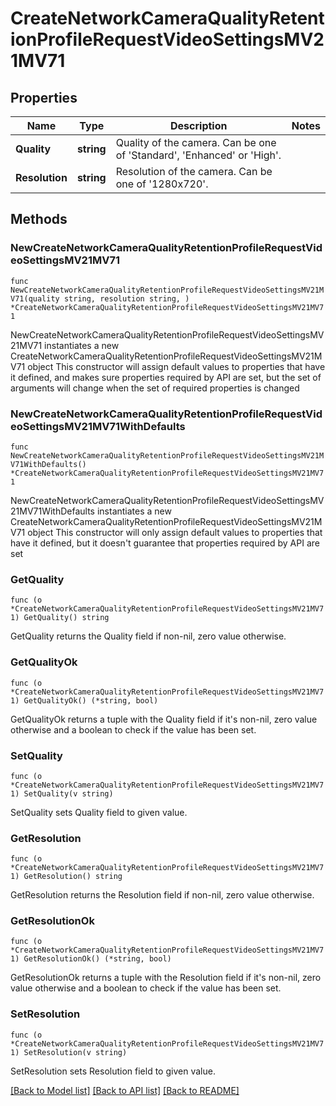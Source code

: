 # CreateNetworkCameraQualityRetentionProfileRequestVideoSettingsMV21MV71

## Properties

Name | Type | Description | Notes
------------ | ------------- | ------------- | -------------
**Quality** | **string** | Quality of the camera. Can be one of &#39;Standard&#39;, &#39;Enhanced&#39; or &#39;High&#39;. | 
**Resolution** | **string** | Resolution of the camera. Can be one of &#39;1280x720&#39;. | 

## Methods

### NewCreateNetworkCameraQualityRetentionProfileRequestVideoSettingsMV21MV71

`func NewCreateNetworkCameraQualityRetentionProfileRequestVideoSettingsMV21MV71(quality string, resolution string, ) *CreateNetworkCameraQualityRetentionProfileRequestVideoSettingsMV21MV71`

NewCreateNetworkCameraQualityRetentionProfileRequestVideoSettingsMV21MV71 instantiates a new CreateNetworkCameraQualityRetentionProfileRequestVideoSettingsMV21MV71 object
This constructor will assign default values to properties that have it defined,
and makes sure properties required by API are set, but the set of arguments
will change when the set of required properties is changed

### NewCreateNetworkCameraQualityRetentionProfileRequestVideoSettingsMV21MV71WithDefaults

`func NewCreateNetworkCameraQualityRetentionProfileRequestVideoSettingsMV21MV71WithDefaults() *CreateNetworkCameraQualityRetentionProfileRequestVideoSettingsMV21MV71`

NewCreateNetworkCameraQualityRetentionProfileRequestVideoSettingsMV21MV71WithDefaults instantiates a new CreateNetworkCameraQualityRetentionProfileRequestVideoSettingsMV21MV71 object
This constructor will only assign default values to properties that have it defined,
but it doesn't guarantee that properties required by API are set

### GetQuality

`func (o *CreateNetworkCameraQualityRetentionProfileRequestVideoSettingsMV21MV71) GetQuality() string`

GetQuality returns the Quality field if non-nil, zero value otherwise.

### GetQualityOk

`func (o *CreateNetworkCameraQualityRetentionProfileRequestVideoSettingsMV21MV71) GetQualityOk() (*string, bool)`

GetQualityOk returns a tuple with the Quality field if it's non-nil, zero value otherwise
and a boolean to check if the value has been set.

### SetQuality

`func (o *CreateNetworkCameraQualityRetentionProfileRequestVideoSettingsMV21MV71) SetQuality(v string)`

SetQuality sets Quality field to given value.


### GetResolution

`func (o *CreateNetworkCameraQualityRetentionProfileRequestVideoSettingsMV21MV71) GetResolution() string`

GetResolution returns the Resolution field if non-nil, zero value otherwise.

### GetResolutionOk

`func (o *CreateNetworkCameraQualityRetentionProfileRequestVideoSettingsMV21MV71) GetResolutionOk() (*string, bool)`

GetResolutionOk returns a tuple with the Resolution field if it's non-nil, zero value otherwise
and a boolean to check if the value has been set.

### SetResolution

`func (o *CreateNetworkCameraQualityRetentionProfileRequestVideoSettingsMV21MV71) SetResolution(v string)`

SetResolution sets Resolution field to given value.



[[Back to Model list]](../README.md#documentation-for-models) [[Back to API list]](../README.md#documentation-for-api-endpoints) [[Back to README]](../README.md)


